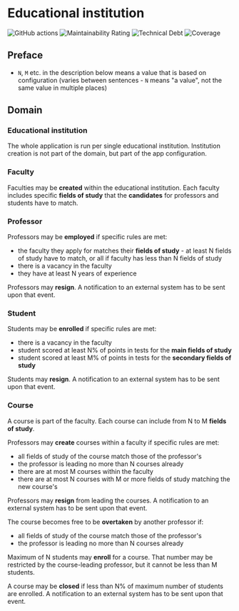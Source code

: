 # Educational institution
![GitHub actions](https://github.com/Jonarzz/educational-institution/workflows/Java%20CI%20with%20Maven/badge.svg)
![Maintainability Rating](https://sonarcloud.io/api/project_badges/measure?project=Jonarzz_educational-institution&metric=sqale_rating)
![Technical Debt](https://sonarcloud.io/api/project_badges/measure?project=Jonarzz_educational-institution&metric=sqale_index)
![Coverage](https://sonarcloud.io/api/project_badges/measure?project=Jonarzz_educational-institution&metric=coverage)

## Preface
- `N`, `M` etc. in the description below means a value that is based on configuration
  (varies between sentences - `N` means "a value", not the same value in multiple places)

## Domain
### Educational institution
The whole application is run per single educational institution. 
Institution creation is not part of the domain, but part of the app configuration.

### Faculty
Faculties may be **created** within the educational institution.
Each faculty includes specific **fields of study** that the **candidates**
for professors and students have to match.

### Professor
Professors may be **employed** if specific rules are met:
- the faculty they apply for matches their **fields of study** - at least N fields of study have to match,
  or all if faculty has less than N fields of study
- there is a vacancy in the faculty
- they have at least N years of experience

Professors may **resign**.
A notification to an external system has to be sent upon that event.

### Student
Students may be **enrolled** if specific rules are met:
- there is a vacancy in the faculty
- student scored at least N% of points in tests for the **main fields of study**
- student scored at least M% of points in tests for the **secondary fields of study**

Students may **resign**.
A notification to an external system has to be sent upon that event.

### Course
A course is part of the faculty. Each course can include from N to M **fields of study**.

Professors may **create** courses within a faculty if specific rules are met:
- all fields of study of the course match those of the professor's
- the professor is leading no more than N courses already
- there are at most M courses within the faculty
- there are at most N courses with M or more fields of study matching the new course's

Professors may **resign** from leading the courses.
A notification to an external system has to be sent upon that event.

The course becomes free to be **overtaken** by another professor if:
- all fields of study of the course match those of the professor's
- the professor is leading no more than N courses already

Maximum of N students may **enroll** for a course.
That number may be restricted by the course-leading professor,
but it cannot be less than M students.

A course may be **closed** if less than N% of maximum number of students are enrolled.
A notification to an external system has to be sent upon that event.
